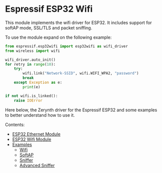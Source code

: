 # Espressif ESP32 Wifi

This module implements the wifi driver for ESP32. It includes support for softAP mode, SSL/TLS and packet sniffing.

To use the module expand on the following example:

```python
from espressif.esp32wifi import esp32wifi as wifi_driver
from wireless import wifi

wifi_driver.auto_init()
for retry in range(10):
    try:
        wifi.link("Network-SSID", wifi.WIFI_WPA2, "password")
        break
    except Exception as e:
        print(e)

if not wifi.is_linked():
    raise IOError
```

Here below, the Zerynth driver for the Espressif ESP32 and some examples to better understand how to use it.

Contents:

 -   [ESP32 Ethernet Module](https://docs.zerynth.com/latest/official/lib.espressif.esp32net/docs/official_lib.espressif.esp32net_esp32eth.html)
 -   [ESP32 Wifi Module](https://docs.zerynth.com/latest/official/lib.espressif.esp32net/docs/official_lib.espressif.esp32net_esp32wifi.html)
 -   [Examples](https://docs.zerynth.com/latest/official/lib.espressif.esp32net/examples/examples.html)
     -   [Wifi](https://docs.zerynth.com/latest/official/lib.espressif.esp32net/examples/examples.html#wifi)
     -   [SoftAP](https://docs.zerynth.com/latest/official/lib.espressif.esp32net/examples/examples.html#softap)
     -   [Sniffer](https://docs.zerynth.com/latest/official/lib.espressif.esp32net/examples/examples.html#sniffer)
     -   [Advanced Sniffer](https://docs.zerynth.com/latest/official/lib.espressif.esp32net/examples/examples.html#advanced-sniffer)
<!--stackedit_data:
eyJoaXN0b3J5IjpbLTE5NjMzMjI4MzhdfQ==
-->
